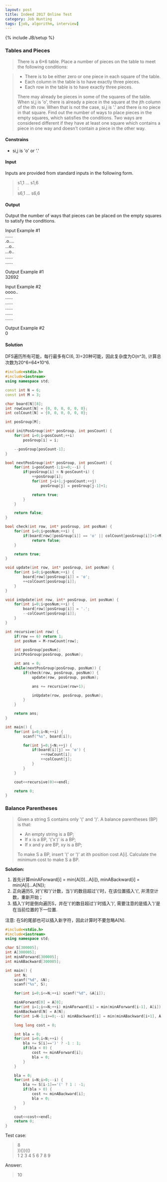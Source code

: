 ```yaml
---
layout: post
title: Indeed 2017 Online Test
category: Job Hunting
tags: [job, algorithm, interview]
---
```

{% include JB/setup %}

### Tables and Pieces

> There is a 6×6 table. Place a number of pieces on the table to meet the following conditions:

> - There is to be either zero or one piece in each square of the table.
> - Each column in the table is to have exactly three pieces.
> - Each row in the table is to have exactly three pieces.
>
> There may already be pieces in some of the squares of the table. When si,j is 'o', there is already a piece in the square at the jth column of the ith row. When that is not the case, si,j is '.' and there is no piece in that square. Find out the number of ways to place pieces in the empty squares, which satisfies the conditions. Two ways are considered different if they have at least one square which contains a piece in one way and doesn't contain a piece in the other way.

#### Constrains
- si,j is 'o' or '.'

#### Input
Inputs are provided from standard inputs in the following form.

> s1,1 … s1,6<br>
> :<br>
> s6,1 … s6,6

#### Output
Output the number of ways that pieces can be placed on the empty squares to satisfy the conditions.

Input Example #1 <br>
...... <br>
.o.... <br>
...o.. <br>
...o.. <br>
...... <br>
...... <br>

Output Example #1 <br>
32692

Input Example #2 <br>
oooo.. <br>
...... <br>
...... <br>
...... <br>
...... <br>
...... <br>

Output Example #2 <br>
0

#### Solution

DFS遍历所有可能，每行最多有C(6, 3)=20种可能，因此复杂度为O(n^3), 计算总次数为20^6=64*10^6.

```c++
#include<stdio.h>
#include<iostream>
using namespace std;

const int N = 6;
const int M = 3;

char board[N][8];
int rowCount[N] = {0, 0, 0, 0, 0, 0};
int colCount[N] = {0, 0, 0, 0, 0, 0};

int posGroup[M];

void initPosGroup(int* posGroup, int posCount) {
	for(int i=0;i<posCount;++i)
		posGroup[i] = i;

	--posGroup[posCount-1];
}

bool nextPosGroup(int* posGroup, int posCount) {
	for(int i=posCount-1;i>=0;--i) {
		if(posGroup[i] < N-posCount+i) {
			++posGroup[i];
			for(int j=i+1;j<posCount;++j)
				posGroup[j] = posGroup[j-1]+1;

			return true;
		}
	}

	return false;
}

bool check(int row, int* posGroup, int posNum) {
	for(int i=0;i<posNum;++i) {
		if(board[row][posGroup[i]] == 'o' || colCount[posGroup[i]]+1>M)
			return false;
	}

	return true;
}

void update(int row, int* posGroup, int posNum) {
	for(int i=0;i<posNum;++i) {
		board[row][posGroup[i]] = 'o';
		++colCount[posGroup[i]];
	}
}

void inUpdate(int row, int* posGroup, int posNum) {
	for(int i=0;i<posNum;++i) {
		board[row][posGroup[i]] = '.';
		--colCount[posGroup[i]];
	}
}

int recursive(int row) {
	if(row == 6) return 1;
	int posNum = M-rowCount[row];

	int posGroup[posNum];
	initPosGroup(posGroup, posNum);

	int ans = 0;
	while(nextPosGroup(posGroup, posNum)) {
		if(check(row, posGroup, posNum)) {
			update(row, posGroup, posNum);

			ans += recursive(row+1);

			inUpdate(row, posGroup, posNum);
		}
	}

	return ans;
}

int main() {
	for(int i=0;i<N;++i) {
		scanf("%s", board[i]);

		for(int j=0;j<N;++j) {
			if(board[i][j] == 'o') {
				++rowCount[i];
				++colCount[j];
			}
		}
	}

	cout<<recursive(0)<<endl;

	return 0;
}
```

### Balance Parentheses

> Given a string S contains only '(' and ')'. A balance parentheses (BP) is that:
> - An empty string is a BP;
> - If x is a BP, '('x')' is a BP;
> - If x and y are BP, xy is a BP;
>
> To make S a BP, insert '(' or ')' at ith position cost A[i]. Calculate the minimum cost to make S a BP.

**Solution:**

1. 首先计算minAForward[i] = min{A[0]...A[i]}, minABackward[i] = min{A[i]...A[N]};
2. 正向遍历S, 对'('和')'计数，当')'的数目超过'('时，在该位置插入'(', 并清空计数，重新开始；
3. 插入')'时是倒向遍历S，并在'('的数目超过')'时插入')', 需要注意的是插入')'是在当前位置的下一位置.

注意: 在S的尾部也可以插入新字符，因此计算时不要忽略A[N].

```c++
#include<stdio.h>
#include<iostream>
using namespace std;

char S[300005];
int A[300005];
int minAForward[300005];
int minABackward[300005];

int main() {
	int N;
	scanf("%d", &N);
	scanf("%s", S);

	for(int i=0;i<=N;++i) scanf("%d", &A[i]);

	minAForward[0] = A[0];
	for(int i=1;i<=N;++i) minAForward[i] = min(minAForward[i-1], A[i]);
	minABackward[N] = A[N];
	for(int i=N-1;i>=0;--i) minABackward[i] = min(minABackward[i+1], A[i]);

	long long cost = 0;

	int bla = 0;
	for(int i=0;i<N;++i) {
		bla += S[i]==')' ? -1 : 1;
		if(bla < 0) {
			cost += minAForward[i];
			bla = 0;
		}
	}

	bla = 0;
	for(int i=N;i>0;--i) {
		bla += S[i-1]=='(' ? 1 : -1;
		if(bla > 0) {
			cost += minABackward[i];
			bla = 0;
		}
	}

	cout<<cost<<endl;
	return 0;
}
```

Test case:

> 8 <br>
> ))())(() <br>
> 1 2 3 4 5 6 7 8 9

Answer:

> 10
